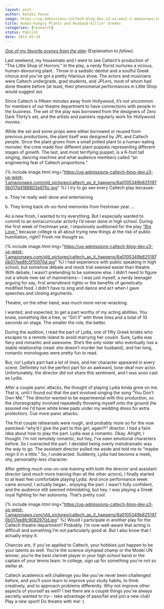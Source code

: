 ```yaml
---
layout: post
author: Ketaki Panse
image: https://ug-admissions-caltech-blog-dev.s3-us-west-1.amazonaws.com/old_pictures/caltech_as_it_happens/6a0105349b8251970b017d4188841c970c.jpg
title: Human-hungry Plants and Husband-killin' Greeks 
categories: [research]
status: Publish
date: 2013-03-10
---
```



*<a href="https://www.youtube.com/watch?annotation_id=annotation_625577&amp;feature=iv&amp;src_vid=8PDuqpyGRNA&amp;v=_C2oaJYuNCU">One of my favorite scenes from the play</a> (Explanation to follow).*

Last weekend, my housemate and I went to see Caltech’s production of “The Little Shop of Horrors." In the play, a nerdy florist nurtures a vicious, human-devouring plant.. Throw in a sadistic dentist and a soulful Greek chorus and you’ve got a pretty hilarious show. The actors and musicians were Caltech undergrads, grad students, and JPLers, most of whom had done theatre before (at least, their phenomenal performances in Little Shop would suggest so).

Since Caltech is fifteen minutes away from Hollywood, it’s not uncommon for members of our theatre department to have connections with people in the business. The set of the play was borrowed from the designers of Zero Dark Thirty’s set, and the artists and painters regularly work for Hollywood movies.

While the set and some props were either borrowed or reused from previous productions, the plant itself was designed by JPL and Caltech people. Since the plant grows from a small potted plant to a human-eating monster, the crew made four different plant puppets representing different stages of growth. The last, and most terrifying puppet, is a 6-foot tall singing, dancing machine and what audience members called “an engineering feat of Caltech proportions.”


{% include image.html img="https://ug-admissions-caltech-blog-dev.s3-us-west-1.amazonaws.com/old_pictures/caltech_as_it_happens/6a0105349b8251970b017d4188803e970c.jpg" %}
I try to go see every Caltech play because:

  a. They're really well-done and entertaining

  b. They bring back oh-so-fond memories from freshman year.....

As a new frosh, I wanted to try everything. But I especially wanted to commit to an extracurricular activity I’d never done in high school. During the first week of freshman year, I impulsively auditioned for the play <a href="https://en.wikipedia.org/wiki/Big_Love_(play)" target="_self">“Big Love,”</a> because college is all about trying new things at the risk of public humiliation, right? Frosh me thought so.


{% include image.html img="https://ug-admissions-caltech-blog-dev.s3-us-west-1.amazonaws.com/old_pictures/caltech_as_it_happens/6a0105349b8251970b017ee8fc5f10970d.jpg" %}
I had experience with public speaking in high school, but somehow debate and mock trial seemed easier than theatre. With debate, I wasn’t pretending to be someone else. I didn’t need to figure out a whole new set of mannerisms-- I was just myself, a nerdy teenager arguing for say, first amendment rights or the benefits of genetically modified food. I didn’t have to sing and dance and act when I gave speeches and closing arguments.

Theatre, on the other hand, was much more nerve-wracking.

I wanted, and expected, to get a part worthy of my acting abilities. You know, something like a tree, or “Girl II” with three lines and a total of 10 seconds on stage. The smaller the role, the better.

During the audition, I read the part of Lydia, one of fifty Greek brides who escapes to a remote island to avoid marrying her cousin. Sure, Lydia was fiery and romantic and awesome. She’s the only sister who eventually has a stable relationship (read: she doesn’t murder her husband), and her long, romantic monologues were pretty fun to read.

But, no! Lydia’s part had a lot of lines, and her character appeared in every scene. Definitely not the perfect part for an awkward, tone-deaf non-actor. Unfortunately, the director did not share this sentiment, and I was soon cast as Lydia.

After a couple panic attacks, the thought of playing Lydia kinda grew on me. That is, until I found out that the part involved singing the song “You Don’t Own Me.” The director wanted to be experimental with this production, so the choreography involved repeatedly throwing myself onto the ground (he assured me I'd have white knee pads under my wedding dress for extra protection). Cue more panic attacks.

The first couple rehearsals were rough, and probably more so for the now panicked-”why’d I give the part to this girl, again?!” director. I had a faint idea about how to play the part. Lydia was a romantic. Okay. Alright, I thought. I’m not remotely romantic, but hey, I’ve seen emotional characters before. So I overacted the part. I decided being overly melodramatic was the way to go. The assistant director pulled me aside and told me to “maybe reign it in a little.” So, I underacted. Suddenly, Lydia had become a meek, shy, personality-less character.

After getting much one-on-one training with both the director and assistant director (and much more training than all the other actors), I finally started to at least feel comfortable playing Lydia. And once performance week came around, I actually began.. enjoying the part. I wasn’t fully confident, and the audience still seemed intimidating, but hey. I was playing a Greek royal fighting for her autonomy. That’s pretty cool.


{% include image.html img="https://ug-admissions-caltech-blog-dev.s3-us-west-1.amazonaws.com/old_pictures/caltech_as_it_happens/6a0105349b8251970b017ee8fc9082970d.jpg" %}
Would I participate in another play for the Caltech theatre department? Probably. I’m now well-aware that acting is difficult and something I’m not particularly good at. But I also know that I actually enjoy it.

Chances are, if you’ve applied to Caltech, your hobbies just happen to be your talents as well. You’re the science olympiad champ or the Model UN winner, you’re the best clarinet player in your high school band or the captain of your tennis team. In college, sign up for something you're not so stellar at. 

Caltech academics will challenge you like you’ve never been challenged before, and you’ll soon learn to improve your study habits, to think creatively, and to approach problems differently. Why not improve other aspects of yourself as well? I bet there are a couple things you’ve always secretly wanted to try-- take advantage of pass/fail and join a new club! Play a new sport! Do theatre with me! :)

